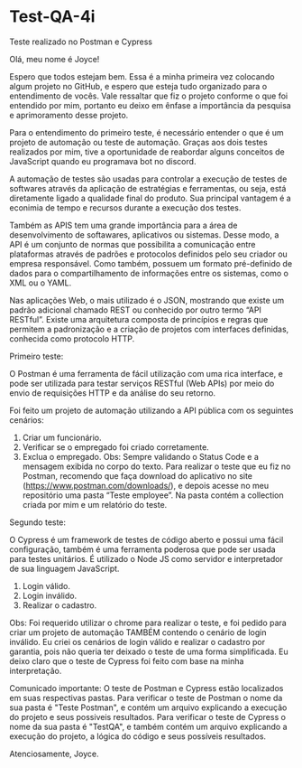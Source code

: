 # Test-QA-4i

Teste realizado no Postman e Cypress

Olá, meu nome é Joyce!

Espero que todos estejam bem. Essa é a minha primeira vez colocando algum projeto no GitHub, e espero que esteja tudo organizado para o entendimento de vocês. Vale ressaltar que fiz o projeto conforme o que foi entendido por mim, portanto eu deixo em ênfase a importância da pesquisa e aprimoramento desse projeto.

Para o entendimento do primeiro teste, é necessário entender o que é um projeto de automação ou teste de automação. Graças aos dois testes realizados por mim, tive a oportunidade de reabordar alguns conceitos de JavaScript quando eu programava bot no discord. 

A automação de testes são usadas para controlar a execução de testes de softwares através da aplicação de estratégias e ferramentas, ou seja, está diretamente ligado a qualidade final do produto. Sua principal vantagem é a econimia de tempo e recursos durante a execução dos testes.

Também as APIS tem uma grande importância para a área de desenvolvimento de softawares, aplicativos ou sistemas. Desse modo, a API é um conjunto de normas que possibilita a comunicação entre plataformas através de padrões e protocolos definidos pelo seu criador ou empresa responsável. Como também, possuem um formato pré-definido de dados para o compartilhamento de informações entre os sistemas, como o XML ou o YAML. 

Nas aplicações Web, o mais utilizado é o JSON, mostrando que existe um padrão adicional chamado REST ou conhecido por outro termo “API RESTful”. Existe uma arquitetura composta de princípios e regras que permitem a padronização e a criação de projetos com interfaces definidas, conhecida como protocolo HTTP.

Primeiro teste:

O Postman é uma ferramenta de fácil utilização com uma rica interface, e pode ser utilizada para testar serviços RESTful (Web APIs) por meio do envio de requisições HTTP e da análise do seu retorno.

Foi feito um projeto de automação utilizando a API pública com os seguintes cenários:

1.	Criar um funcionário.
2.	Verificar se o empregado foi criado corretamente.
3.	Exclua o empregado.
Obs: Sempre validando o Status Code e a mensagem exibida no corpo do texto.
Para realizar o teste que eu fiz no Postman, recomendo que faça download do aplicativo no site (https://www.postman.com/downloads/), e depois acesse no meu repositório uma pasta “Teste employee”. Na pasta contém a collection criada por mim e um relatório do teste.

Segundo teste:

O Cypress é um framework de testes de código aberto e possui uma fácil configuração, também é uma ferramenta poderosa que pode ser usada para testes unitários. É utilizado o Node JS como servidor e interpretador de sua linguagem JavaScript.

1.	Login válido.
2.	Login inválido.
3.	Realizar o cadastro.

Obs: Foi requerido utilizar o chrome para realizar o teste, e foi pedido para criar um projeto de automação TAMBÉM contendo o cenário de login inválido. Eu criei os cenários de login válido e realizar o cadastro por garantia, pois não queria ter deixado o teste de uma forma simplificada. Eu deixo claro que o teste de Cypress foi feito com base na minha interpretação.

Comunicado importante: O teste de Postman e Cypress estão localizados em suas respectivas pastas. Para verificar o teste de Postman o nome da sua pasta é "Teste Postman", e contém um arquivo explicando a execução do projeto e seus possiveis resultados.
Para verificar o teste de Cypress o nome da sua pasta é "TestQA", e também contém um arquivo explicando a execução do projeto, a lógica do código e seus possíveis resultados. 

Atenciosamente, Joyce.

